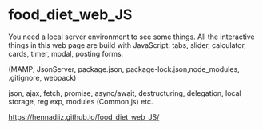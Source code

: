 # food_diet_web_JS
You need a local server environment to see some things.
All the interactive things in this web page are build with JavaScript.
tabs, slider, calculator, cards, timer, modal, posting forms.

(MAMP, JsonServer, package.json, package-lock.json,node_modules, .gitignore, webpack)

json, ajax, fetch, promise, async/await, destructuring, delegation, local storage, reg exp, modules (Common.js) etc.


 https://hennadiiz.github.io/food_diet_web_JS/

